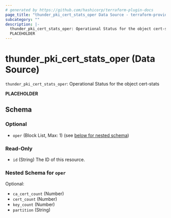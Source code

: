 ```yaml
---
# generated by https://github.com/hashicorp/terraform-plugin-docs
page_title: "thunder_pki_cert_stats_oper Data Source - terraform-provider-thunder"
subcategory: ""
description: |-
  thunder_pki_cert_stats_oper: Operational Status for the object cert-stats
  PLACEHOLDER
---
```


# thunder_pki_cert_stats_oper (Data Source)

`thunder_pki_cert_stats_oper`: Operational Status for the object cert-stats

__PLACEHOLDER__



<!-- schema generated by tfplugindocs -->
## Schema

### Optional

- `oper` (Block List, Max: 1) (see [below for nested schema](#nestedblock--oper))

### Read-Only

- `id` (String) The ID of this resource.

<a id="nestedblock--oper"></a>
### Nested Schema for `oper`

Optional:

- `ca_cert_count` (Number)
- `cert_count` (Number)
- `key_count` (Number)
- `partition` (String)


